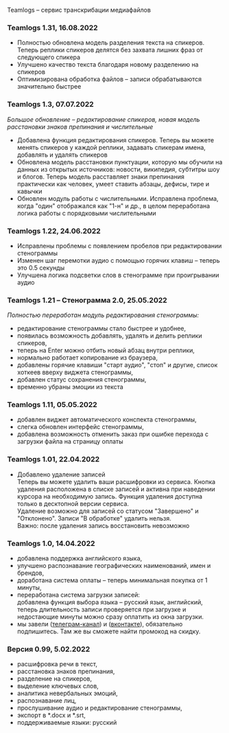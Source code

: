 Teamlogs – сервис транскрибации медиафайлов

### **Teamlogs 1.31,** 16.08.2022
* Полностью обновлена модель разделения текста на спикеров. Теперь реплики спикеров делятся без захвата лишних фраз от следующего спикера
* Улучшено качество текста благодаря новому разделению на спикеров
* Оптимизирована обработка файлов – записи обрабатываются значительно быстрее

### **Teamlogs 1.3,** 07.07.2022

_Большое обновление – редактирование спикеров, новая модель расстановки знаков препинания и числительные_

* Добавлена функция редактирования спикеров. Теперь вы можете менять спикеров у каждой реплики, задавать спикерам имена, добавлять и удалять спикеров
* Обновлена модель расстановки пунктуации, которую мы обучили на данных из открытых источников: новости, википедия, субтитры шоу и блогов. Теперь модель расставляет знаки препинания практически как человек, умеет ставить абзацы, дефисы, тире и кавычки
* Обновлен модуль работы с числительными. Исправлена проблема, когда "один" отображался как "1-н" и др., в целом переработана логика работы с порядковыми числительными

### **Teamlogs 1.22,** 24.06.2022

* Исправлены проблемы с появлением пробелов при редактировании стенограммы
* Изменен шаг перемотки аудио с помощью горячих клавиш – теперь это 0.5 секунды
* Улучшена логика подсветки слов в стенограмме при проигрывании аудио

### **Teamlogs 1.21 – Стенограмма 2.0,** 25.05.2022

_Полностью переработан модуль редактирования стенограммы:_
* редактирование стенограммы стало быстрее и удобнее,
* появилась возможность добавлять, удалять и делить реплики спикеров,
* теперь на Enter можно отбить новый абзац внутри реплики,
* нормально работает копирование из браузера,
* добавлены горячие клавиши "старт аудио", "стоп" и другие, список хоткеев вверху виджета стенограммы,
* добавлен статус сохранения стенограммы,
* временно убраны эмоции из текста

### **Teamlogs 1.11,** 05.05.2022

* добавлен виджет автоматического конспекта стенограммы,
* слегка обновлен интерфейс стенограммы,
* добавлена возможность отменить заказ при ошибке перехода с загрузки файла на страницу оплаты

### **Teamlogs 1.01,** 22.04.2022

* Добавлено удаление записей <br>
  Теперь вы можете удалить ваши расшифровки из сервиса. Кнопка удаления расположена в списке записей и активна при наведении курсора на необходимую запись. Функция удаления доступна только в десктопной версии сервиса. <br>
  Удаление возможно для записей со статусом "Завершено" и "Отклонено". Записи "В обработке" удалить нельзя. <br>
  Важно: после удаления запись восстановить невозможно

### **Teamlogs 1.0,** 14.04.2022

* добавлена поддержка английского языка,
* улучшено распознавание географических наименований, имен и брендов,
* доработана система оплаты – теперь минимальная покупка от 1 минуты,
* переработана система загрузки записей: <br>
  добавлена функция выбора языка – русский язык, английский, <br>
  теперь длительность записи проверяется при загрузке и недостающие минуты можно сразу оплатить из окна загрузки.
* мы завели (<a href="https://t.me/teamlogs" target="_blank">телеграм-канал</a>) и (<a href="https://vk.com/teamlogs" target="_blank">вконтакте</a>), обязательно подпишитесь. Там же вы сможете найти промокод на скидку.

### **Версия 0.99,** 5.02.2022

* расшифровка речи в текст,
* расстановка знаков препинания,
* разделение на спикеров,
* выделение ключевых слов,
* аналитика невербальных эмоций,
* распознавание лиц,
* прослушивание аудио и редактирование стенограммы, 
* экспорт в *.docx и *.srt,
* поддерживаемые языки: русский